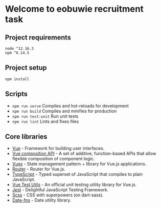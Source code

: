 # Welcome to eobuwie recruitment task

## Project requirements
```
node ^12.16.3
npm ^6.14.5
```

## Project setup
```
npm install
```

## Scripts
- `npm run serve` Compiles and hot-reloads for development
- `npm run build` Compiles and minifies for production 
- `npm run test:unit` Run unit tests
- `npm run lint` Lints and fixes files

## Core libraries
- [Vue](https://vuejs.org/) - Framework for building user interfaces.
- [Vue composition API](https://vue-composition-api-rfc.netlify.com/) - A set of additive, function-based APIs that allow flexible composition of component logic.
- [Vuex](https://vuex.vuejs.org/) - State management pattern + library for Vue.js applications.
- [Router](https://router.vuejs.org/) - Router for Vue.js.
- [TypeScript](https://www.typescriptlang.org/index.html) - Typed superset of JavaScript that compiles to plain JavaScript.
- [Vue Test Utils](https://vue-test-utils.vuejs.org/) - An official unit testing utility library for Vue.js.
- [Jest](https://jestjs.io/en/) - Delightful JavaScript Testing Framework. 
- [Scss](https://sass-lang.com/) - CSS with superpowers (on dart-sass).
- [Date-fns](https://date-fns.org/) - Date utility library.

